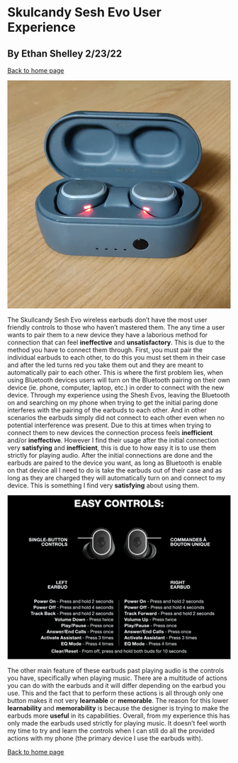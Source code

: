 # Skulcandy Sesh Evo User Experience
## By Ethan Shelley 2/23/22

[Back to home page](ux-portfolio-otto6x)

![alt text](Earbuds.jpg)

The Skullcandy Sesh Evo wireless earbuds don’t have the most user friendly controls to those who haven’t mastered them. The any time a user wants to pair them to a new 
device they have a laborious method for connection that can feel **ineffective** and **unsatisfactory**. This is due to the method you have to connect them through. First, you must pair
the individual earbuds to each other, to do this you must set them in their case and after the led turns red you take them out and they are meant to automatically pair to each 
other. This is where the first problem lies, when using Bluetooth devices users will turn on the Bluetooth pairing on their own device (ie. phone, computer, laptop, etc.) in 
order to connect with the new device. Through my experience using the Shesh Evos, leaving the Bluetooth on and searching on my phone when trying to get the initial paring done
interferes with the pairing of the earbuds to each other. And in other scenarios the earbuds simply did not connect to each other even when no potential interference was 
present. Due to this at times when trying to connect them to new devices the connection process feels **inefficient** and/or **ineffective**. However I find their usage after the 
initial connection very **satisfying** and **inefficient**, this is due to how easy it is to use them strictly for playing audio. After the initial connections are done and the earbuds
are paired to the device you want, as long as Bluetooth is enable on that device all I need to do is take the earbuds out of their case and as long as they are charged they will
automatically turn on and connect to my device. This is something I find very **satisfying** about using them.

![alt text](Instructions.jpg)

The other main feature of these earbuds past playing audio is the controls you have, specifically when playing music. There are a multitude of actions you can do with the earbuds
and it will differ depending on the earbud you use. This and the fact that to perform these actions is all through only one button makes it not very **learnable** or **memorable**. The 
reason for this lower **learnability** and **memorability** is because the designer is trying to make the earbuds more **useful** in its capabilities. Overall, from my experience this has 
only made the earbuds used strictly for playing music. It doesn’t feel worth my time to try and learn the controls when I can still do all the provided actions with my phone (the 
primary device I use the earbuds with).
	
[Back to home page](ux-portfolio-otto6x)
